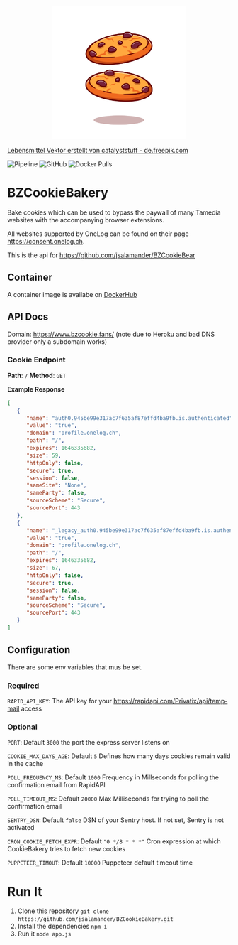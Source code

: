 <p align="center" >
  <img height="300rem" src="https://raw.githubusercontent.com/jsalamander/BZCookieBakery/main/assets/cookies.png" alt="Cookies"/>
</p>
<a href='https://de.freepik.com/fotos-vektoren-kostenlos/lebensmittel'>Lebensmittel Vektor erstellt von catalyststuff - de.freepik.com</a>


![Pipeline](https://github.com/jsalamander/BZCookieBakery/actions/workflows/release.yml/badge.svg)
![GitHub](https://img.shields.io/github/license/jsalamander/BZCookieBakery)
![Docker Pulls](https://img.shields.io/docker/pulls/jfriedli/bz-cookie-bakery)

# BZCookieBakery
Bake cookies which can be used to bypass the paywall of many Tamedia websites with the accompanying browser extensions.

All websites supported by OneLog can be found on their page https://consent.onelog.ch.

This is the api for https://github.com/jsalamander/BZCookieBear

## Container

A container image is availabe on [DockerHub](https://hub.docker.com/r/jfriedli/bz-cookie-bakery/tags?page=1&ordering=last_updated)

## API Docs

Domain: https://www.bzcookie.fans/ (note due to Heroku and bad DNS provider only a subdomain works)

### Cookie Endpoint
**Path**: `/`
**Method**: `GET` 

**Example Response**
```json
[
   {
      "name": "auth0.945be99e317ac7f635af87effd4ba9fb.is.authenticated",
      "value": "true",
      "domain": "profile.onelog.ch",
      "path": "/",
      "expires": 1646335682,
      "size": 59,
      "httpOnly": false,
      "secure": true,
      "session": false,
      "sameSite": "None",
      "sameParty": false,
      "sourceScheme": "Secure",
      "sourcePort": 443
   },
   {
      "name": "_legacy_auth0.945be99e317ac7f635af87effd4ba9fb.is.authenticated",
      "value": "true",
      "domain": "profile.onelog.ch",
      "path": "/",
      "expires": 1646335682,
      "size": 67,
      "httpOnly": false,
      "secure": true,
      "session": false,
      "sameParty": false,
      "sourceScheme": "Secure",
      "sourcePort": 443
   }
]
```

## Configuration

There are some env variables that mus be set.

### Required

`RAPID_API_KEY`: The API key for your https://rapidapi.com/Privatix/api/temp-mail access

### Optional

`PORT`: Default `3000` the port the express server listens on

`COOKIE_MAX_DAYS_AGE`: Default `5` Defines how many days cookies remain valid in the cache

`POLL_FREQUENCY_MS`: Default `1000` Frequency in Millseconds for polling the confirmation email from RapidAPI

`POLL_TIMEOUT_MS`: Default `20000` Max Milliseconds for trying to poll the confirmation email

`SENTRY_DSN`: Default `false` DSN of your Sentry host. If not set, Sentry is not activated

`CRON_COOKIE_FETCH_EXPR`: Default `"0 */8 * * *"` Cron expression at which CookieBakery tries to fetch new cookies

`PUPPETEER_TIMOUT`: Default `10000` Puppeteer default timeout time
# Run It

1. Clone this repository `git clone https://github.com/jsalamander/BZCookieBakery.git`
2. Install the dependencies `npm i`
3. Run it `node app.js`
